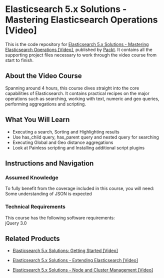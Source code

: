 # Elasticsearch 5.x Solutions - Mastering Elasticsearch Operations [Video]
This is the code repository for [Elasticsearch 5.x Solutions - Mastering Elasticsearch Operations [Video]](https://www.packtpub.com/big-data-and-business-intelligence/elasticsearch-5x-solutions-mastering-elasticsearch-operations-video?utm_source=github&utm_medium=repository&utm_campaign=9781788393874), published by [Packt](https://www.packtpub.com/?utm_source=github). It contains all the supporting project files necessary to work through the video course from start to finish.
## About the Video Course
Spanning around 4 hours, this course dives straight into the core capabilities of Elasticsearch. It contains practical recipes on the major operations such as searching, working with text, numeric and geo queries, performing aggregations and scripting.

<H2>What You Will Learn</H2>
<DIV class=book-info-will-learn-text>
<UL>
<LI>Executing a search, Sorting and Highlighting results 
<LI>Use has_child query, has_parent query and nested query for searching 
<LI>Executing Global and Geo distance aggregations 
<LI>Look at Painless scripting and Installing additional script plugins </LI></UL></DIV>

## Instructions and Navigation
### Assumed Knowledge
To fully benefit from the coverage included in this course, you will need:<br/>
Some understanding of JSON is expected
### Technical Requirements
This course has the following software requirements:<br/>
jQuery 3.0 

## Related Products
* [Elasticsearch 5.x Solutions: Getting Started [Video]](https://www.packtpub.com/big-data-and-business-intelligence/elasticsearch-5x-solutions-getting-started-video?utm_source=github&utm_medium=repository&utm_campaign=9781788392907)

* [Elasticsearch 5.x Solutions - Extending Elasticsearch [Video]](https://www.packtpub.com/big-data-and-business-intelligence/elasticsearch-5x-solutions-extending-elasticsearch-video?utm_source=github&utm_medium=repository&utm_campaign=9781788398121)

* [Elasticsearch 5.x Solutions - Node and Cluster Management [Video]](https://www.packtpub.com/big-data-and-business-intelligence/elasticsearch-5x-solutions-node-and-cluster-management-video?utm_source=github&utm_medium=repository&utm_campaign=9781788393355)

